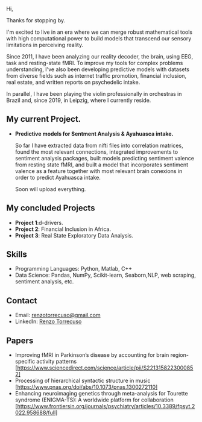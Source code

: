 Hi, 

Thanks for stopping by.

I'm excited to live in an era where we can merge robust mathematical tools with high computational power to build models that transcend our sensory limitations in perceiving reality.

Since 2011, I have been analyzing our reality decoder, the brain, using EEG, task and resting-state fMRI. To improve my tools for complex problems understanding, I've also been developing predictive models with datasets from diverse fields such as internet traffic promotion, financial inclusion, real estate, and written reports on psychedelic intake.

In parallel, I have been playing the violin professionally in orchestras in Brazil and, since 2019, in Leipzig, where I currently reside.


## My current Project.
- **Predictive models for Sentment Analysis & Ayahuasca intake.**
  
  So far I have extracted data from nifti files into correlation matrices, found the most relevant connections, integrated improvements to sentiment analysis packages, built models predicting sentiment valence from resting state fMRI, and built a model that incorporates sentiment valence as a feature together with most relevant brain conexions in order to predict Ayahuasca intake.

  Soon will upload everything.


## My concluded Projects
- **Project 1**:d-drivers.
- **Project 2**: Financial Inclusion in Africa.
- **Project 3**: Real State Exploratory Data Analysis.
  
  
## Skills
- Programming Languages: Python, Matlab, C++
- Data Science: Pandas, NumPy, Scikit-learn, Seaborn,NLP, web scraping, sentiment analysis, etc.

## Contact
- Email: renzotorrecuso@gmail.com
- LinkedIn: [Renzo Torrecuso](https://www.linkedin.com/in/renzo-torrecuso-6a810514a/)

## Papers
- Improving fMRI in Parkinson’s disease by accounting for brain region-specific activity patterns [https://www.sciencedirect.com/science/article/pii/S2213158223000852]
- Processing of hierarchical syntactic structure in music [https://www.pnas.org/doi/abs/10.1073/pnas.1300272110]
- Enhancing neuroimaging genetics through meta-analysis for Tourette syndrome (ENIGMA-TS): A worldwide platform for collaboration [https://www.frontiersin.org/journals/psychiatry/articles/10.3389/fpsyt.2022.958688/full]
